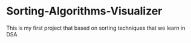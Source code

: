 # Sorting-Algorithms-Visualizer
This is  my first project that based on sorting techniques that we learn in DSA
